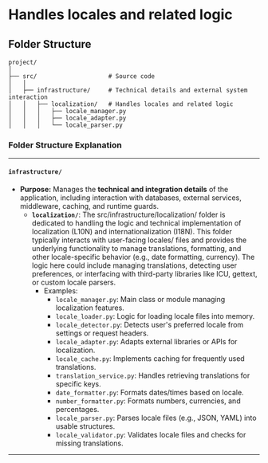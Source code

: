 # Handles locales and related logic

## Folder Structure

```
project/
│
├── src/                    # Source code
│   │
│   ├── infrastructure/     # Technical details and external system interaction
│   │   ├── localization/   # Handles locales and related logic
│   │   │   ├── locale_manager.py
│   │   │   ├── locale_adapter.py
│   │   │   └── locale_parser.py
```


### **Folder Structure Explanation**

* * *

#### **`infrastructure/`**

- **Purpose:** Manages the **technical and integration details** of the application, including interaction with databases, external services, middleware, caching, and runtime guards.
    - **`localization/`**: The src/infrastructure/localization/ folder is dedicated to handling the logic and technical implementation of localization (L10N) and internationalization (I18N). This folder typically interacts with user-facing locales/ files and provides the underlying functionality to manage translations, formatting, and other locale-specific behavior (e.g., date formatting, currency). The logic here could include managing translations, detecting user preferences, or interfacing with third-party libraries like ICU, gettext, or custom locale parsers.
        - Examples:
            - `locale_manager.py`: Main class or module managing localization features.
            - `locale_loader.py`: Logic for loading locale files into memory.
            - `locale_detector.py`: Detects user's preferred locale from settings or request headers.
            - `locale_adapter.py`: Adapts external libraries or APIs for localization.
            - `locale_cache.py`: Implements caching for frequently used translations.
            - `translation_service.py`: Handles retrieving translations for specific keys.
            - `date_formatter.py`: Formats dates/times based on locale.
            - `number_formatter.py`: Formats numbers, currencies, and percentages.
            - `locale_parser.py`: Parses locale files (e.g., JSON, YAML) into usable structures.
            - `locale_validator.py`: Validates locale files and checks for missing translations.

* * *
